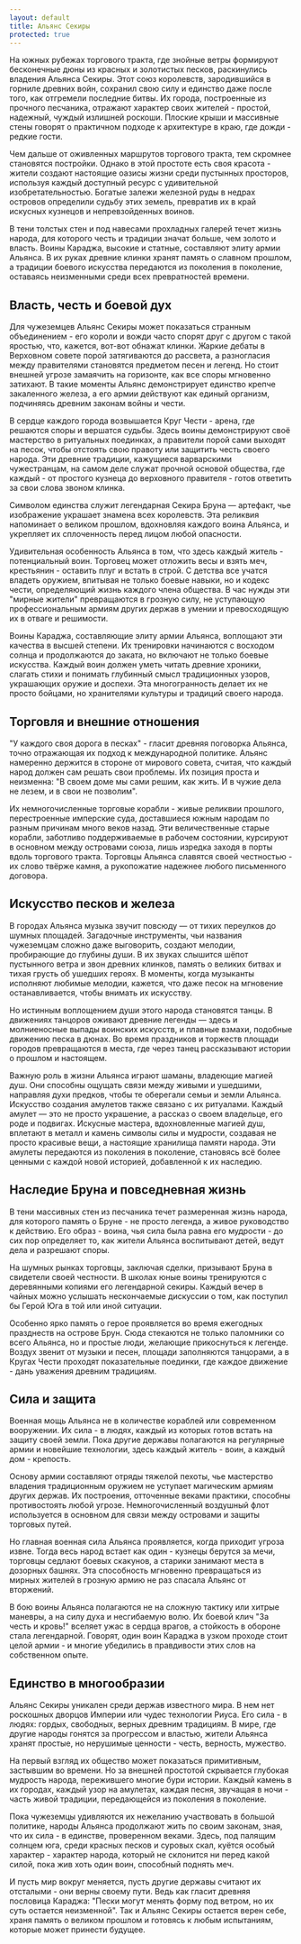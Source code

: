 ```yaml
---
layout: default
title: Альянс Секиры
protected: true
---
```


На южных рубежах торгового тракта, где знойные ветры формируют бесконечные дюны из красных и золотистых песков, раскинулись владения Альянса Секиры. Этот союз королевств, зародившийся в горниле древних войн, сохранил свою силу и единство даже после того, как отгремели последние битвы. Их города, построенные из прочного песчаника, отражают характер своих жителей - простой, надежный, чуждый излишней роскоши. Плоские крыши и массивные стены говорят о практичном подходе к архитектуре в краю, где дожди - редкие гости.

Чем дальше от оживленных маршрутов торгового тракта, тем скромнее становятся постройки. Однако в этой простоте есть своя красота - жители создают настоящие оазисы жизни среди пустынных просторов, используя каждый доступный ресурс с удивительной изобретательностью. Богатые залежи железной руды в недрах островов определили судьбу этих земель, превратив их в край искусных кузнецов и непревзойденных воинов.

В тени толстых стен и под навесами прохладных галерей течет жизнь народа, для которого честь и традиции значат больше, чем золото и власть. Воины Караджа, высокие и статные, составляют элиту армии Альянса. В их руках древние клинки хранят память о славном прошлом, а традиции боевого искусства передаются из поколения в поколение, оставаясь неизменными среди всех превратностей времени.

## Власть, честь и боевой дух

Для чужеземцев Альянс Секиры может показаться странным объединением - его короли и вожди часто спорят друг с другом с такой яростью, что, кажется, вот-вот обнажат клинки. Жаркие дебаты в Верховном совете порой затягиваются до рассвета, а разногласия между правителями становятся предметом песен и легенд. Но стоит внешней угрозе замаячить на горизонте, как все споры мгновенно затихают. В такие моменты Альянс демонстрирует единство крепче закаленного железа, а его армии действуют как единый организм, подчиняясь древним законам войны и чести.

В сердце каждого города возвышается Круг Чести - арена, где решаются споры и вершатся судьбы. Здесь воины демонстрируют своё мастерство в ритуальных поединках, а правители порой сами выходят на песок, чтобы отстоять свою правоту или защитить честь своего народа. Эти древние традиции, кажущиеся варварскими чужестранцам, на самом деле служат прочной основой общества, где каждый - от простого кузнеца до верховного правителя - готов ответить за свои слова звоном клинка.

Символом единства служит легендарная Секира Бруна — артефакт, чье изображение украшает знамена всех королевств. Эта реликвия напоминает о великом прошлом, вдохновляя каждого воина Альянса, и укрепляет их сплоченность перед лицом любой опасности.

Удивительная особенность Альянса в том, что здесь каждый житель - потенциальный воин. Торговец может отложить весы и взять меч, крестьянин - оставить плуг и встать в строй. С детства все учатся владеть оружием, впитывая не только боевые навыки, но и кодекс чести, определяющий жизнь каждого члена общества. В час нужды эти "мирные жители" превращаются в грозную силу, не уступающую профессиональным армиям других держав в умении и превосходящую их в отваге и решимости.

Воины Караджа, составляющие элиту армии Альянса, воплощают эти качества в высшей степени. Их тренировки начинаются с восходом солнца и продолжаются до заката, но включают не только боевые искусства. Каждый воин должен уметь читать древние хроники, слагать стихи и понимать глубинный смысл традиционных узоров, украшающих оружие и доспехи. Эта многогранность делает их не просто бойцами, но хранителями культуры и традиций своего народа.

## Торговля и внешние отношения

"У каждого своя дорога в песках" - гласит древняя поговорка Альянса, точно отражающая их подход к международной политике. Альянс намеренно держится в стороне от мирового совета, считая, что каждый народ должен сам решать свои проблемы. Их позиция проста и неизменна: "В своем доме мы сами решим, как жить. И в чужие дела не лезем, и в свои не позволим".

Их немногочисленные торговые корабли - живые реликвии прошлого, перестроенные имперские суда, доставшиеся южным народам по разным причинам много веков назад. Эти величественные старые корабли, заботливо поддерживаемые в рабочем состоянии, курсируют в основном между островами союза, лишь изредка заходя в порты вдоль торгового тракта. Торговцы Альянса славятся своей честностью - их слово твёрже камня, а рукопожатие надежнее любого письменного договора.

## Искусство песков и железа

В городах Альянса музыка звучит повсюду — от тихих переулков до шумных площадей. Загадочные инструменты, чьи названия чужеземцам сложно даже выговорить, создают мелодии, пробирающие до глубины души. В их звуках слышится шёпот пустынного ветра и звон древних клинков, память о великих битвах и тихая грусть об ушедших героях. В моменты, когда музыканты исполняют любимые мелодии, кажется, что даже песок на мгновение останавливается, чтобы внимать их искусству.

Но истинным воплощением души этого народа становятся танцы. В движениях танцоров оживают древние легенды — здесь и молниеносные выпады воинских искусств, и плавные взмахи, подобные движению песка в дюнах. Во время праздников и торжеств площади городов превращаются в места, где через танец рассказывают истории о прошлом и настоящем.

Важную роль в жизни Альянса играют шаманы, владеющие магией душ. Они способны ощущать связи между живыми и ушедшими, направляя духи предков, чтобы те оберегали семьи и земли Альянса. Искусство создания амулетов также связано с их ритуалами. Каждый амулет — это не просто украшение, а рассказ о своем владельце, его роде и подвигах. Искусные мастера, вдохновленные магией душ, вплетают в металл и камень символы силы и мудрости, создавая не просто красивые вещи, а настоящие хранилища памяти народа. Эти амулеты передаются из поколения в поколение, становясь всё более ценными с каждой новой историей, добавленной к их наследию.

## Наследие Бруна и повседневная жизнь

В тени массивных стен из песчаника течет размеренная жизнь народа, для которого память о Бруне - не просто легенда, а живое руководство к действию. Его образ - воина, чья сила была равна его мудрости - до сих пор определяет то, как жители Альянса воспитывают детей, ведут дела и разрешают споры.

На шумных рынках торговцы, заключая сделки, призывают Бруна в свидетели своей честности. В школах юные воины тренируются с деревянными копиями его легендарной секиры. Каждый вечер в чайных можно услышать нескончаемые дискуссии о том, как поступил бы Герой Юга в той или иной ситуации.

Особенно ярко память о герое проявляется во время ежегодных празднеств на острове Брун. Сюда стекаются не только паломники со всего Альянса, но и простые люди, желающие прикоснуться к легенде. Воздух звенит от музыки и песен, площади заполняются танцорами, а в Кругах Чести проходят показательные поединки, где каждое движение - дань уважения древним традициям.

## Сила и защита

Военная мощь Альянса не в количестве кораблей или современном вооружении. Их сила - в людях, каждый из которых готов встать на защиту своей земли. Пока другие державы полагаются на регулярные армии и новейшие технологии, здесь каждый житель - воин, а каждый дом - крепость.

Основу армии составляют отряды тяжелой пехоты, чье мастерство владения традиционным оружием не уступает магическим армиям других держав. Их построения, отточенные веками практики, способны противостоять любой угрозе. Немногочисленный воздушный флот используется в основном для связи между островами и защиты торговых путей.

Но главная военная сила Альянса проявляется, когда приходит угроза извне. Тогда весь народ встает как один - кузнецы берутся за мечи, торговцы седлают боевых скакунов, а старики занимают места в дозорных башнях. Эта способность мгновенно превращаться из мирных жителей в грозную армию не раз спасала Альянс от вторжений.

В бою воины Альянса полагаются не на сложную тактику или хитрые маневры, а на силу духа и несгибаемую волю. Их боевой клич "За честь и кровь!" вселяет ужас в сердца врагов, а стойкость в обороне стала легендарной. Говорят, один воин Караджа в узком проходе стоит целой армии - и многие убедились в правдивости этих слов на собственном опыте.

## Единство в многообразии

Альянс Секиры уникален среди держав известного мира. В нем нет роскошных дворцов Империи или чудес технологии Риуса. Его сила - в людях: гордых, свободных, верных древним традициям. В мире, где другие народы гонятся за прогрессом и властью, жители Альянса хранят простые, но нерушимые ценности - честь, верность, мужество.

На первый взгляд их общество может показаться примитивным, застывшим во времени. Но за внешней простотой скрывается глубокая мудрость народа, пережившего многие бури истории. Каждый камень в их городах, каждый узор на амулетах, каждая песня, звучащая в ночи - часть живой традиции, передающейся из поколения в поколение.

Пока чужеземцы удивляются их нежеланию участвовать в большой политике, народы Альянса продолжают жить по своим законам, зная, что их сила - в единстве, проверенном веками. Здесь, под палящим солнцем юга, среди красных песков и суровых скал, куётся особый характер - характер народа, который не склонится ни перед какой силой, пока жив хоть один воин, способный поднять меч.

И пусть мир вокруг меняется, пусть другие державы считают их отсталыми - они верны своему пути. Ведь как гласит древняя пословица Караджа: "Пески могут менять форму под ветром, но их суть остается неизменной". Так и Альянс Секиры остается верен себе, храня память о великом прошлом и готовясь к любым испытаниям, которые может принести будущее.